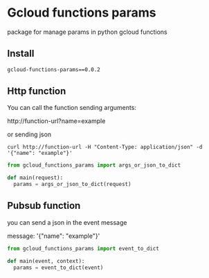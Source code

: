 # Gcloud functions params

package for manage params in python gcloud functions

## Install
```requirements.txt
gcloud-functions-params==0.0.2
```

## Http function

You can call the function sending arguments:

http://function-url?name=example

or sending json

```
curl http://function-url -H "Content-Type: application/json" -d '{"name": "example"}'
```

```python
from gcloud_functions_params import args_or_json_to_dict

def main(request):
  params = args_or_json_to_dict(request)
```

## Pubsub function

you can send a json in the event message

message: '{"name": "example"}'

```python
from gcloud_functions_params import event_to_dict

def main(event, context):
  params = event_to_dict(event)
```
